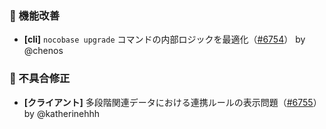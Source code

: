 ### 🚀 機能改善

* **[cli]** `nocobase upgrade` コマンドの内部ロジックを最適化（[#6754](https://github.com/nocobase/nocobase/pull/6754)） by @chenos

### 🐛 不具合修正

* **[クライアント]** 多段階関連データにおける連携ルールの表示問題（[#6755](https://github.com/nocobase/nocobase/pull/6755)） by @katherinehhh

